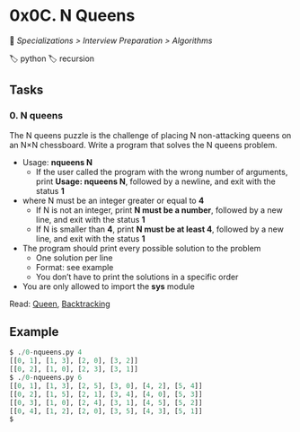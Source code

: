 # 0x0C. N Queens

📁 *Specializations > Interview Preparation > Algorithms*

🏷️ python 🏷️ recursion

## Tasks

### 0. N queens

The N queens puzzle is the challenge of placing N non-attacking queens on an N×N chessboard. Write a program that solves the N queens problem.

- Usage: **nqueens N**
  - If the user called the program with the wrong number of arguments, print **Usage: nqueens N**, followed by a newline, and exit with the status **1**
- where N must be an integer greater or equal to **4**
  - If N is not an integer, print **N must be a number**, followed by a new line, and exit with the status **1**
  - If N is smaller than **4**, print **N must be at least 4**, followed by a new line, and exit with the status **1**
- The program should print every possible solution to the problem
  - One solution per line
  - Format: see example
  - You don’t have to print the solutions in a specific order
- You are only allowed to import the **sys** module

Read: [Queen](https://en.wikipedia.org/wiki/Queen_%28chess%29), [Backtracking](https://en.wikipedia.org/wiki/Backtracking)

## Example

```python
$ ./0-nqueens.py 4
[[0, 1], [1, 3], [2, 0], [3, 2]]
[[0, 2], [1, 0], [2, 3], [3, 1]]
$ ./0-nqueens.py 6
[[0, 1], [1, 3], [2, 5], [3, 0], [4, 2], [5, 4]]
[[0, 2], [1, 5], [2, 1], [3, 4], [4, 0], [5, 3]]
[[0, 3], [1, 0], [2, 4], [3, 1], [4, 5], [5, 2]]
[[0, 4], [1, 2], [2, 0], [3, 5], [4, 3], [5, 1]]
$
```
